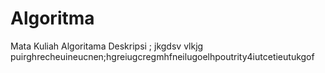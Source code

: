 # Algoritma
Mata Kuliah Algoritama
Deskripsi ; jkgdsv vlkjg puirghrecheuineucnen;hgreiugcregmhfneilugoelhpoutrity4iutcetieutukgof
